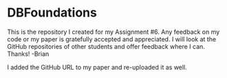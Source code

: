 # DBFoundations
This is the repository I created for my Assignment #6. 
Any feedback on my code or my paper is gratefully accepted and appreciated. 
I will look at the GitHub repositories of other students and offer feedback where I can. 
Thanks! -Brian

I added the GitHub URL to my paper and re-uploaded it as well. 
